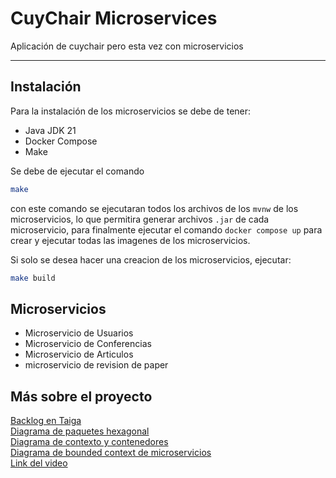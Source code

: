 # CuyChair Microservices
Aplicación de cuychair pero esta vez con microservicios  

---

## Instalación
Para la instalación de los microservicios se debe de tener:
- Java JDK 21
- Docker Compose
- Make

Se debe de ejecutar el comando
```bash
make
```
con este comando se ejecutaran todos los archivos de los `mvnw` de los microservicios, lo que permitira generar archivos `.jar` de cada microservicio, para finalmente ejecutar el comando `docker compose up` para crear y ejecutar todas las imagenes de los microservicios.

Si solo se desea hacer una creacion de los microservicios, ejecutar:
```bash
make build
```



## Microservicios
- Microservicio de Usuarios
- Microservicio de Conferencias
- Microservicio de Articulos
- microservicio de revision de paper

## Más sobre el proyecto
[Backlog en Taiga](https://tree.taiga.io/project/julianmunoz-ingenieria-de-software-proyecto/)  
[Diagrama de paquetes hexagonal](https://app.diagrams.net/#G1fqbP_FE2RKIUxI1XD1DA8pxBNTMlGSHl#%7B%22pageId%22%3A%22veiKcmJNPC1lriJcASmx%22%7D)  
[Diagrama de contexto y contenedores](https://app.diagrams.net/#G1Iy7UcD2-vUqZlGaul9AM26uHsfjHpcMv#%7B%22pageId%22%3A%22ViGfiyizJ6LLW8R1jasp%22%7D)  
[Diagrama de bounded context de microservicios](https://app.diagrams.net/#G1FY6b9xRI23bshFKl-4m459JFAv-3c7Pa#%7B%22pageId%22%3A%22ApDRb7ci62jY-3dptMDl%22%7D)  
[Link del video]()

